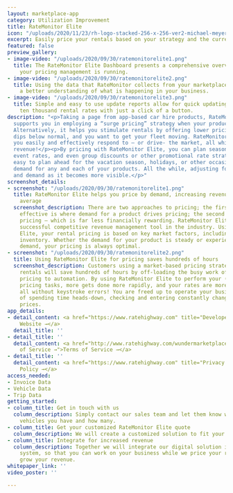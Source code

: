 ```yaml
---
layout: marketplace-app
category: Utilization Improvement
title: RateMonitor Elite
icon: "/uploads/2020/11/23/rh-logo-stacked-256-x-256-ver2-michael-meyer.png"
excerpt: Easily price your rentals based on your strategy and the current demand.
featured: false
preview_gallery:
- image-video: "/uploads/2020/09/30/ratemonitorelite1.png"
  title: The RateMonitor Elite Dashboard presents a comprehensive overview of how
    your pricing management is running.
- image-video: "/uploads/2020/09/30/ratemonitorelite2.png"
  title: Using the data that RateMonitor collects from your marketplace allows for
    a better understanding of what is happening in your business.
- image-video: "/uploads/2020/09/30/ratemonitorelite3.png"
  title: Simple and easy to use update reports allow for quick updating of ten or
    ten thousand rental rates with just a click of a button.
description: "<p>Taking a page from app-based car hire products, RateMonitor Elite
  supports you in employing a “surge pricing” strategy when your product is in demand!
  Alternatively, it helps you stimulate rentals by offering lower pricing when activity
  dips below normal, and you want to get your fleet moving. RateMonitor Elite helps
  you easily and effectively respond to – or drive- the market, all while increasing
  revenue!</p><p>By pricing with RateMonitor Elite, you can plan seasonal rates, special
  event rates, and even group discounts or other promotional rate strategies. It’s
  easy to plan ahead for the vacation season, holidays, or other occasions that impact
  demand for any and each of your products. All the while, adjusting for future competition
  and demand as it becomes more visible.</p>"
screenshot_details:
- screenshot: "/uploads/2020/09/30/ratemonitorelite1.png"
  title: RateMonitor Elite helps you price by demand, increasing revenue by 18% on
    average
  screenshot_description: There are two approaches to pricing; the first and most
    effective is where demand for a product drives pricing; the second is simple flat
    pricing – which is far less financially rewarding. RateMonitor Elite is the most
    successful competitive revenue management tool in the industry. Using RateMonitor
    Elite, your rental pricing is based on key market factors, including demand and
    inventory. Whether the demand for your product is steady or experiencing increased
    demand, your pricing is always optimal.
- screenshot: "/uploads/2020/09/30/ratemonitorelite2.png"
  title: Using RateMonitor Elite for pricing saves hundreds of hours
  screenshot_description: Customers using a market-based pricing strategy for their
    rentals will save hundreds of hours by off-loading the busy work of competitive
    pricing to automation. By using RateMonitor Elite to perform your (formerly) manual
    pricing tasks, more gets done more rapidly, and your rates are more competitive,
    all without keystroke errors! You are freed up to operate your business instead
    of spending time heads-down, checking and entering constantly changing rental
    prices.
app_details:
- detail_content: <a href="https://www.ratehighway.com" title="Developer Website →">Developer
    Website →</a>
  detail_title: ''
- detail_title: ''
  detail_content: <a href="http://www.ratehighway.com/wundermarketplace-terms" title="Terms
    of Service →">Terms of Service →</a>
- detail_title: ''
  detail_content: <a href="https://www.ratehighway.com" title="Privacy Policy →">Privacy
    Policy →</a>
access_needed:
- Invoice Data
- Vehicle Data
- Trip Data
getting_started:
- column_title: Get in touch with us
  column_description: Simply contact our sales team and let them know which type of
    vehicles you have and how many.
- column_title: Get your customized RateMonitor Elite quote
  column_description: We will create a customized solution to fit your requirements.
- column_title: Integrate for increased revenue
  column_description: Together we will integrate our digital solution into your existing
    system, so that you can work on your business while we price your rentals and
    grow your revenue.
whitepaper_link: ''
video_poster: ''

---
```

